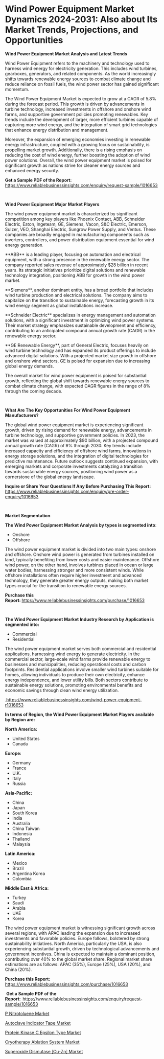 <p><h1>Wind Power Equipment Market Dynamics 2024-2031: Also about Its Market Trends, Projections, and Opportunities</h1></p><p><strong>Wind Power Equipment Market Analysis and Latest Trends</strong></p>
<p><p>Wind Power Equipment refers to the machinery and technology used to harness wind energy for electricity generation. This includes wind turbines, gearboxes, generators, and related components. As the world increasingly shifts towards renewable energy sources to combat climate change and reduce reliance on fossil fuels, the wind power sector has gained significant momentum.</p><p>The Wind Power Equipment Market is expected to grow at a CAGR of 5.8% during the forecast period. This growth is driven by advancements in turbine technology, increased investments in offshore and onshore wind farms, and supportive government policies promoting renewables. Key trends include the development of larger, more efficient turbines capable of capturing more wind energy, and the integration of smart grid technologies that enhance energy distribution and management.</p><p>Moreover, the expansion of emerging economies investing in renewable energy infrastructure, coupled with a growing focus on sustainability, is propelling market growth. Additionally, there is a rising emphasis on reducing the cost of wind energy, further boosting the adoption of wind power solutions. Overall, the wind power equipment market is poised for significant growth as nations strive for cleaner energy sources and enhanced energy security.</p></p>
<p><strong>Get a Sample PDF of the Report:&nbsp;</strong> <a href="https://www.reliablebusinessinsights.com/enquiry/request-sample/1016653?utm_campaign=1113&utm_medium=2&utm_source=Github&utm_content=ia&utm_term=09112024&utm_id=wind-power-equipment">https://www.reliablebusinessinsights.com/enquiry/request-sample/1016653</a></p>
<p>&nbsp;</p>
<p><strong>Wind Power Equipment Major Market Players</strong></p>
<p><p>The wind power equipment market is characterized by significant competition among key players like Phoenix Contact, ABB, Schneider Electric, Eaton, Ingeteam, GE, Siemens, Vacon, S&C Electric, Emerson, Sulzer, VEO, Shanghai Electric, Sungrow Power Supply, and Ventus. These companies are broadly engaged in manufacturing components such as inverters, controllers, and power distribution equipment essential for wind energy generation.</p><p>**ABB** is a leading player, focusing on automation and electrical equipment, with a strong presence in the renewable energy sector. The company reported sales revenue of approximately $28 billion in recent years. Its strategic initiatives prioritize digital solutions and renewable technology integration, positioning ABB for growth in the wind power market.</p><p>**Siemens**, another dominant entity, has a broad portfolio that includes wind turbine production and electrical solutions. The company aims to capitalize on the transition to sustainable energy, forecasting growth in its wind energy segment as global installations increase.</p><p>**Schneider Electric** specializes in energy management and automation solutions, with a significant investment in optimizing wind power systems. Their market strategy emphasizes sustainable development and efficiency, contributing to an anticipated compound annual growth rate (CAGR) in the renewable energy sector.</p><p>**GE Renewable Energy**, part of General Electric, focuses heavily on wind turbine technology and has expanded its product offerings to include advanced digital solutions. With a projected market size growth in offshore and onshore wind sectors, GE is poised for expansion due to increasing global energy demands.</p><p>The overall market for wind power equipment is poised for substantial growth, reflecting the global shift towards renewable energy sources to combat climate change, with expected CAGR figures in the range of 8% through the coming decade.</p></p>
<p>&nbsp;</p>
<p><strong>What Are The Key Opportunities For Wind Power Equipment Manufacturers?</strong></p>
<p><p>The global wind power equipment market is experiencing significant growth, driven by rising demand for renewable energy, advancements in turbine technology, and supportive government policies. In 2023, the market was valued at approximately $90 billion, with a projected compound annual growth rate (CAGR) of 9% through 2030. Key trends include increased capacity and efficiency of offshore wind farms, innovations in energy storage solutions, and the integration of digital technologies for predictive maintenance. Future outlook suggests continued expansion, with emerging markets and corporate investments catalyzing a transition towards sustainable energy sources, positioning wind power as a cornerstone of the global energy landscape.</p></p>
<p><strong>Inquire or Share Your Questions If Any Before Purchasing This Report:</strong> <a href="https://www.reliablebusinessinsights.com/enquiry/pre-order-enquiry/1016653?utm_campaign=1113&utm_medium=2&utm_source=Github&utm_content=ia&utm_term=09112024&utm_id=wind-power-equipment">https://www.reliablebusinessinsights.com/enquiry/pre-order-enquiry/1016653</a></p>
<p>&nbsp;</p>
<p><strong>Market Segmentation</strong></p>
<p><strong>The Wind Power Equipment Market Analysis by types is segmented into:</strong></p>
<p><ul><li>Onshore</li><li>Offshore</li></ul></p>
<p><p>The wind power equipment market is divided into two main types: onshore and offshore. Onshore wind power is generated from turbines installed on land, typically benefiting from lower costs and easier maintenance. Offshore wind power, on the other hand, involves turbines placed in ocean or large water bodies, harnessing stronger and more consistent winds. While offshore installations often require higher investment and advanced technology, they generate greater energy outputs, making both market types crucial for the transition to renewable energy sources.</p></p>
<p><strong>Purchase this Report:&nbsp;</strong><a href="https://www.reliablebusinessinsights.com/purchase/1016653?utm_campaign=1113&utm_medium=2&utm_source=Github&utm_content=ia&utm_term=09112024&utm_id=wind-power-equipment">https://www.reliablebusinessinsights.com/purchase/1016653</a></p>
<p>&nbsp;</p>
<p><strong>The Wind Power Equipment Market Industry Research by Application is segmented into:</strong></p>
<p><ul><li>Commercial</li><li>Residential</li></ul></p>
<p><p>The wind power equipment market serves both commercial and residential applications, harnessing wind energy to generate electricity. In the commercial sector, large-scale wind farms provide renewable energy to businesses and municipalities, reducing operational costs and carbon footprints. Residential applications involve smaller wind turbines suitable for homes, allowing individuals to produce their own electricity, enhance energy independence, and lower utility bills. Both sectors contribute to sustainable energy solutions, promoting environmental benefits and economic savings through clean wind energy utilization.</p></p>
<p><a href="https://www.reliablebusinessinsights.com/wind-power-equipment-r1016653?utm_campaign=1113&utm_medium=2&utm_source=Github&utm_content=ia&utm_term=09112024&utm_id=wind-power-equipment">&nbsp;https://www.reliablebusinessinsights.com/wind-power-equipment-r1016653</a></p>
<p><strong>In terms of Region, the Wind Power Equipment Market Players available by Region are:</strong></p>
<p>
    <p> <strong> North America: </strong>
        <ul>
            <li>United States</li>
            <li>Canada</li>
        </ul>
        </p> 
    <p> <strong> Europe: </strong>
        <ul>
            <li>Germany</li>
            <li>France</li>
            <li>U.K.</li>
            <li>Italy</li>
            <li>Russia</li>
        </ul>
        </p> 
    <p> <strong> Asia-Pacific: </strong>
        <ul>
            <li>China</li>
            <li>Japan</li>
            <li>South Korea</li>
            <li>India</li>
            <li>Australia</li>
            <li>China Taiwan</li>
            <li>Indonesia</li>
            <li>Thailand</li>
            <li>Malaysia</li>
        </ul>
        </p> 
    <p> <strong> Latin America: </strong>
        <ul>
            <li>Mexico</li>
            <li>Brazil</li>
            <li>Argentina Korea</li>
            <li>Colombia</li>
        </ul>
        </p> 
    <p> <strong> Middle East & Africa: </strong>
        <ul>
            <li>Turkey</li>
            <li>Saudi</li>
            <li>Arabia</li>
            <li>UAE</li>
            <li>Korea</li>
        </ul>
    </p>
    </p>
<p><p>The wind power equipment market is witnessing significant growth across several regions, with APAC leading the expansion due to increased investments and favorable policies. Europe follows, bolstered by strong sustainability initiatives. North America, particularly the USA, is also experiencing substantial growth, driven by technological advancements and government incentives. China is expected to maintain a dominant position, contributing over 40% to the global market share. Regional market share estimations are as follows: APAC (35%), Europe (25%), USA (20%), and China (20%).</p></p>
<p><strong>Purchase this Report: </strong><a href="https://www.reliablebusinessinsights.com/purchase/1016653?utm_campaign=1113&utm_medium=2&utm_source=Github&utm_content=ia&utm_term=09112024&utm_id=wind-power-equipment">https://www.reliablebusinessinsights.com/purchase/1016653</a></p>
<p>&nbsp;<strong>Get a Sample PDF of the Report:&nbsp;&nbsp;</strong><a href="https://www.reliablebusinessinsights.com/enquiry/request-sample/1016653?utm_campaign=1113&utm_medium=2&utm_source=Github&utm_content=ia&utm_term=09112024&utm_id=wind-power-equipment">https://www.reliablebusinessinsights.com/enquiry/request-sample/1016653</a></p>
<p><strong></strong></p>
<p><p><a href="https://github.com/lavenaz9fufin/Market-Research-Report-List-1/blob/main/p-nitrotoluene-market.md?utm_campaign=1113&utm_medium=2&utm_source=Github&utm_content=ia&utm_term=09112024&utm_id=wind-power-equipment">P Nitrotoluene Market</a></p><p><a href="https://github.com/tewellnudorennk/Market-Research-Report-List-1/blob/main/autoclave-indicator-tape-market.md?utm_campaign=1113&utm_medium=2&utm_source=Github&utm_content=ia&utm_term=09112024&utm_id=wind-power-equipment">Autoclave Indicator Tape Market</a></p><p><a href="https://www.linkedin.com/pulse/insights-protein-kinase-c-epsilon-type-market-players-size-dporf?utm_campaign=1113&utm_medium=2&utm_source=Github&utm_content=ia&utm_term=09112024&utm_id=wind-power-equipment">Protein Kinase C Epsilon Type Market</a></p><p><a href="https://issuu.com/reportprime-2/docs/cryotherapy-ablation-system-market-_8de3e33481248a?utm_campaign=1113&utm_medium=2&utm_source=Github&utm_content=ia&utm_term=09112024&utm_id=wind-power-equipment">Cryotherapy Ablation System Market</a></p><p><a href="https://www.linkedin.com/pulse/surfing-superoxide-dismutase-cu-zn-wave-riding-market-currents-vso3f?utm_campaign=1113&utm_medium=2&utm_source=Github&utm_content=ia&utm_term=09112024&utm_id=wind-power-equipment">Superoxide Dismutase [Cu-Zn] Market</a></p></p>